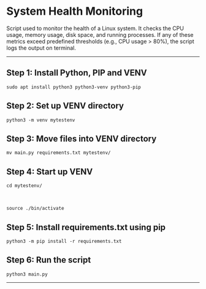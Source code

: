 # System Health Monitoring
Script used to monitor the health of a Linux system. It checks the CPU usage, memory usage, disk space, and running processes. If any of these metrics exceed predefined thresholds (e.g., CPU usage > 80%), the script logs the output on terminal.

---

## Step 1: Install Python, PIP and VENV
`sudo apt install python3 python3-venv python3-pip`

## Step 2: Set up VENV directory
`python3 -m venv mytestenv`

## Step 3: Move files into VENV directory
`mv main.py requirements.txt mytestenv/`

## Step 4: Start up VENV
`cd mytestenv/`

<br />

`source ./bin/activate`

## Step 5: Install requirements.txt using pip
`python3 -m pip install -r requirements.txt`

## Step 6: Run the script
`python3 main.py`

---
